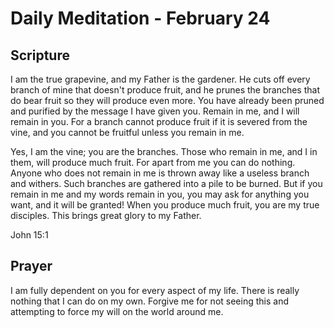 # Daily Meditation - February 24

## Scripture

I am the true grapevine, and my Father is the gardener. He cuts off every branch
of mine that doesn't produce fruit, and he prunes the branches that do bear
fruit so they will produce even more. You have already been pruned and purified
by the message I have given you. Remain in me, and I will remain in you. For a
branch cannot produce fruit if it is severed from the vine, and you cannot be
fruitful unless you remain in me.

Yes,  I am the vine; you are the branches. Those who remain in me, and I in 
them, will produce much fruit. For apart from me you can do nothing.  Anyone 
who does not remain in me is thrown away like a useless branch and  withers.
Such branches are gathered into a pile to be burned.  But if you remain in me
and my words remain in you, you may ask for anything you want, and it will be
granted!  When you produce much fruit, you are my true disciples. This brings
great glory to my Father.

John 15:1


## Prayer

I am fully dependent on you for every aspect of my life.  There is really 
nothing that I can do on my own.
Forgive me for not seeing this and attempting to force my will on the world
around me.

